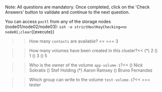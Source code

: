 Note: All questions are mandatory. Once completed, click on the 'Check Answers' button to validate and continue to the next question.


You can access `pxctl` from any of the storage nodes (node01/node02/node03):
`ssh -o strictHostKeyChecking=no node01;clear`{{execute}}


>> How many `contexts` are available? << 
=== 3

>> How many volumes have been created in this cluster?<< 
(*) 2
() 1
() 3
() 5


>> Who is the owner of the volume `app-volume-1`?<< 
() Nick Sokratis
() Stef Holding
(*) Aaron Ramsey
() Bruno Fernandez


>> Which group can write to the volume `test-volume-1`?<<
=== tester
